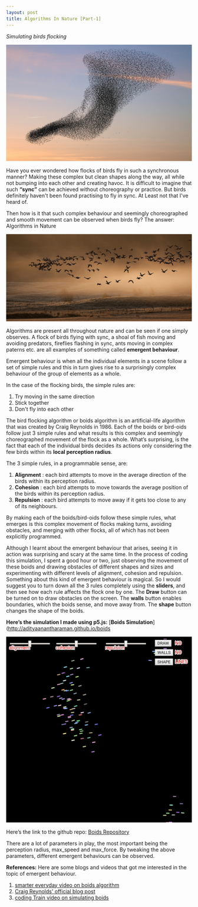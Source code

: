 ```yaml
---
layout: post
title: Algorithms In Nature [Part-1]
---
```

_Simulating birds flocking_

![](/images/boids/boids1.jpg)

Have you ever wondered how flocks of birds fly in such a synchronous manner? Making these complex but clean shapes along the way, all while not bumping into each other and creating havoc. It is difficult to imagine that such **“sync”** can be achieved without choreography or practice. But birds definitely haven't been found practising to fly in sync. At Least not that I've heard of.

Then how is it that such complex behaviour and seemingly choreographed and smooth movement can be observed when birds fly? The answer: Algorithms in Nature

![](/images/boids/boids2.jpg)

Algorithms are present all throughout nature and can be seen if one simply observes. A flock of birds flying with sync, a shoal of fish moving and avoiding predators, fireflies flashing in sync, ants moving in complex paterns etc. are all examples of something called **emergent behaviour**.

Emergent behaviour is when all the individual elements in a scene follow a set of simple rules and this in turn gives rise to a surprisingly complex behaviour of the group of elements as a whole. 

In the case of the flocking birds, the simple rules are:
1. Try moving in the same direction
2. Stick together
3. Don't fly into each other 

The bird flocking algorithm or boids algorithm is an artificial-life algorithm that was created by Craig Reynolds in 1986. Each of the boids or bird-oids follow just 3 simple rules and what results is this complex and seemingly choreographed movement of the flock as a whole. What’s surprising, is the fact that each of the individual birds decides its actions only considering the few birds within its **local perception radius**. 

The 3 simple rules, in a programmable sense, are:
1. **Alignment** : each bird attempts to move in the average direction of the birds within its perception radius. 
2. **Cohesion** : each bird attempts to move towards the average position of the birds within its perception radius.
3. **Repulsion** : each bird attempts to move away if it gets too close to any of its neighbours.

By making each of the boids/bird-oids follow these simple rules, what emerges is this complex movement of flocks making turns, avoiding obstacles, and merging with other flocks, all of which has not been explicitly programmed. 

Although I learnt about the emergent behaviour that arises, seeing it in action was surprising and scary at the same time. In the process of coding this simulation, I spent a good hour or two, just observing the movement of these boids and drawing obstacles of different shapes and sizes and experimenting with different levels of alignment, cohesion and repulsion. Something about this kind of emergent behaviour is magical. So I would suggest you to turn down all the 3 rules completely using the **sliders**, and then see how each rule affects the flock one by one. The **Draw** button can be turned on to draw obstacles on the screen. The **walls** button enables boundaries, which the boids sense, and move away from. The **shape** button changes the shape of the boids.

**Here’s the simulation I made using p5.js:**
[**Boids Simulation**](http://adityaanantharaman.github.io/boids

![](/images/boids/boids3.jpg)

Here’s the link to the github repo:
[Boids Repository](https://github.com/adityaanantharaman/boids)

There are a lot of parameters in play, the most important being the perception radius, max_speed and max_force. By tweaking the above parameters, different emergent behaviours can be observed. 
 
**References:**
Here are some blogs and videos that got me interested in the topic of emergent behaviour.
1. [smarter everyday video on boids algorithm](https://www.youtube.com/watch?v=4LWmRuB-uNU)
2. [Craig Reynolds' official blog post](https://www.red3d.com/cwr/boids/)
3. [coding Train video on simulating boids](https://www.youtube.com/watch?v=mhjuuHl6qHM&vl=en)



